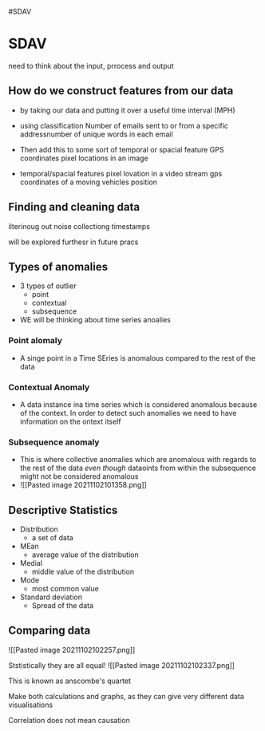 #SDAV 
# SDAV

need to think about the input, prrocess and output


## How do we construct features from our data

- by taking our data and putting it over a useful time interval
(MPH)

- using classification
Number of emails sent to or from a specific addressnumber of unique words in each email

- Then add this to some sort of temporal or spacial feature
GPS coordinates
pixel locations in an image

- temporal/spacial features
pixel lovation in a video stream
gps coordinates of a moving vehicles position

## Finding and cleaning data
ilterinoug out noise
collectiong timestamps

will be explored furthesr in future pracs


## Types of anomalies
- 3 types of outlier
	- point
	- contextual
	- subsequence
- WE will be thinking about time series anoalies

### Point alomaly
- A singe point in a Time SEries is anomalous compared to the rest of the data

### Contextual Anomaly
- A data instance ina  time series which is considered anomalous because of the context. In order to detect such anomalies we need to have information on the ontext itself

### Subsequence anomaly
-  This is where collective anomalies which are anomalous with regards to the rest of the data *even though* dataoints from within the subsequence might not be considered anomalous
-  ![[Pasted image 20211102101358.png]]

## Descriptive Statistics
- Distribution
	- a set of data
- MEan
	- average value of the distribution
- Medial
	- middle value of the distribution
- Mode
	- most common value
- Standard deviation
	- Spread of the data

## Comparing data
![[Pasted image 20211102102257.png]]

Ststistically they are all equal!
![[Pasted image 20211102102337.png]]

This is known as anscombe's quartet


Make both calculations and graphs, as they can give very different data visualisations

Correlation does not mean causation




